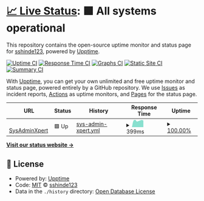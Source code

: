 # [📈 Live Status](https://sshinde123.github.io/monitor-website-uptime): <!--live status--> **🟩 All systems operational**

This repository contains the open-source uptime monitor and status page for [sshinde123](https://sshinde123.github.io/monitor-website-uptime), powered by [Upptime](https://github.com/upptime/upptime).

[![Uptime CI](https://github.com/sshinde123/monitor-website-uptime/workflows/Uptime%20CI/badge.svg)](https://github.com/upptime/upptime/actions?query=workflow%3A%22Uptime+CI%22)
[![Response Time CI](https://github.com/sshinde123/monitor-website-uptime/workflows/Response%20Time%20CI/badge.svg)](https://github.com/upptime/upptime/actions?query=workflow%3A%22Response+Time+CI%22)
[![Graphs CI](https://github.com/sshinde123/monitor-website-uptime/workflows/Graphs%20CI/badge.svg)](https://github.com/upptime/upptime/actions?query=workflow%3A%22Graphs+CI%22)
[![Static Site CI](https://github.com/sshinde123/monitor-website-uptime/workflows/Static%20Site%20CI/badge.svg)](https://github.com/upptime/upptime/actions?query=workflow%3A%22Static+Site+CI%22)
[![Summary CI](https://github.com/sshinde123/monitor-website-uptime/workflows/Summary%20CI/badge.svg)](https://github.com/upptime/upptime/actions?query=workflow%3A%22Summary+CI%22)

With [Upptime](https://upptime.js.org), you can get your own unlimited and free uptime monitor and status page, powered entirely by a GitHub repository. We use [Issues](https://github.com/sshinde123/monitor-website-uptime/issues) as incident reports, [Actions](https://github.com/sshinde123/monitor-website-uptime/actions) as uptime monitors, and [Pages](https://sshinde123.github.io/monitor-website-uptime) for the status page.

<!--start: status pages-->
<!-- This summary is generated by Upptime (https://github.com/upptime/upptime) -->
<!-- Do not edit this manually, your changes will be overwritten -->
<!-- prettier-ignore -->
| URL | Status | History | Response Time | Uptime |
| --- | ------ | ------- | ------------- | ------ |
| <img alt="" src="https://favicons.githubusercontent.com/sysadminxpert.com" height="13"> [SysAdminXpert](https://sysadminxpert.com) | 🟩 Up | [sys-admin-xpert.yml](https://github.com/sshinde123/monitor-website-uptime/commits/HEAD/history/sys-admin-xpert.yml) | <details><summary><img alt="Response time graph" src="./graphs/sys-admin-xpert/response-time-week.png" height="20"> 399ms</summary><br><a href="https://sshinde123.github.io/monitor-website-uptime/history/sys-admin-xpert"><img alt="Response time 456" src="https://img.shields.io/endpoint?url=https%3A%2F%2Fraw.githubusercontent.com%2Fsshinde123%2Fmonitor-website-uptime%2FHEAD%2Fapi%2Fsys-admin-xpert%2Fresponse-time.json"></a><br><a href="https://sshinde123.github.io/monitor-website-uptime/history/sys-admin-xpert"><img alt="24-hour response time 484" src="https://img.shields.io/endpoint?url=https%3A%2F%2Fraw.githubusercontent.com%2Fsshinde123%2Fmonitor-website-uptime%2FHEAD%2Fapi%2Fsys-admin-xpert%2Fresponse-time-day.json"></a><br><a href="https://sshinde123.github.io/monitor-website-uptime/history/sys-admin-xpert"><img alt="7-day response time 399" src="https://img.shields.io/endpoint?url=https%3A%2F%2Fraw.githubusercontent.com%2Fsshinde123%2Fmonitor-website-uptime%2FHEAD%2Fapi%2Fsys-admin-xpert%2Fresponse-time-week.json"></a><br><a href="https://sshinde123.github.io/monitor-website-uptime/history/sys-admin-xpert"><img alt="30-day response time 386" src="https://img.shields.io/endpoint?url=https%3A%2F%2Fraw.githubusercontent.com%2Fsshinde123%2Fmonitor-website-uptime%2FHEAD%2Fapi%2Fsys-admin-xpert%2Fresponse-time-month.json"></a><br><a href="https://sshinde123.github.io/monitor-website-uptime/history/sys-admin-xpert"><img alt="1-year response time 460" src="https://img.shields.io/endpoint?url=https%3A%2F%2Fraw.githubusercontent.com%2Fsshinde123%2Fmonitor-website-uptime%2FHEAD%2Fapi%2Fsys-admin-xpert%2Fresponse-time-year.json"></a></details> | <details><summary><a href="https://sshinde123.github.io/monitor-website-uptime/history/sys-admin-xpert">100.00%</a></summary><a href="https://sshinde123.github.io/monitor-website-uptime/history/sys-admin-xpert"><img alt="All-time uptime 100.00%" src="https://img.shields.io/endpoint?url=https%3A%2F%2Fraw.githubusercontent.com%2Fsshinde123%2Fmonitor-website-uptime%2FHEAD%2Fapi%2Fsys-admin-xpert%2Fuptime.json"></a><br><a href="https://sshinde123.github.io/monitor-website-uptime/history/sys-admin-xpert"><img alt="24-hour uptime 100.00%" src="https://img.shields.io/endpoint?url=https%3A%2F%2Fraw.githubusercontent.com%2Fsshinde123%2Fmonitor-website-uptime%2FHEAD%2Fapi%2Fsys-admin-xpert%2Fuptime-day.json"></a><br><a href="https://sshinde123.github.io/monitor-website-uptime/history/sys-admin-xpert"><img alt="7-day uptime 100.00%" src="https://img.shields.io/endpoint?url=https%3A%2F%2Fraw.githubusercontent.com%2Fsshinde123%2Fmonitor-website-uptime%2FHEAD%2Fapi%2Fsys-admin-xpert%2Fuptime-week.json"></a><br><a href="https://sshinde123.github.io/monitor-website-uptime/history/sys-admin-xpert"><img alt="30-day uptime 100.00%" src="https://img.shields.io/endpoint?url=https%3A%2F%2Fraw.githubusercontent.com%2Fsshinde123%2Fmonitor-website-uptime%2FHEAD%2Fapi%2Fsys-admin-xpert%2Fuptime-month.json"></a><br><a href="https://sshinde123.github.io/monitor-website-uptime/history/sys-admin-xpert"><img alt="1-year uptime 100.00%" src="https://img.shields.io/endpoint?url=https%3A%2F%2Fraw.githubusercontent.com%2Fsshinde123%2Fmonitor-website-uptime%2FHEAD%2Fapi%2Fsys-admin-xpert%2Fuptime-year.json"></a></details>

<!--end: status pages-->

[**Visit our status website →**](https://sshinde123.github.io/monitor-website-uptime)

## 📄 License

- Powered by: [Upptime](https://github.com/upptime/upptime)
- Code: [MIT](./LICENSE) © [sshinde123](https://sshinde123.github.io/monitor-website-uptime)
- Data in the `./history` directory: [Open Database License](https://opendatacommons.org/licenses/odbl/1-0/)
